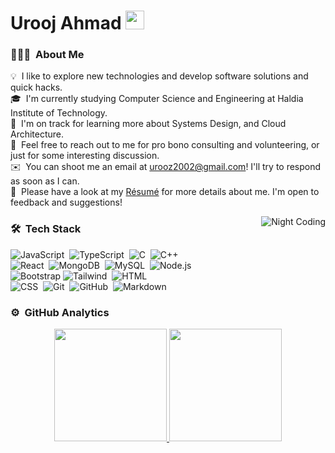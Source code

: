 <!-- ![Urooj Ahmad's Banner](/assets/Banner.jpg) -->

# Urooj Ahmad&nbsp;<img src="assets/Mario_Hello_Big.gif" width="30px">


<!-- ## 👋 &nbsp;Hey there! I'm Urooj -->

### 👨🏻‍💻 &nbsp;About Me

💡 &nbsp;I like to explore new technologies and develop software solutions and quick hacks.\
🎓 &nbsp;I'm currently studying Computer Science and Engineering at Haldia Institute of Technology.\
🌱 &nbsp;I'm on track for learning more about Systems Design, and Cloud Architecture.\
💬 &nbsp;Feel free to reach out to me for pro bono consulting and volunteering, or just for some interesting discussion.\
✉️ &nbsp;You can shoot me an email at urooz2002@gmail.com! I'll try to respond as soon as I can.\
📄 &nbsp;Please have a look at my [Résumé](https://drive.google.com/file/d/11R2r9I9CmkqTGp8LaXavnWFGqnqkTale/view?usp=sharing) for more details about me. I'm open to feedback and suggestions!

<img alt="Night Coding" src="assets/Night-Coding.gif" align="right"/>

### 🛠 &nbsp;Tech Stack

![JavaScript](https://img.shields.io/badge/-JavaScript-05122A?style=flat&logo=javascript)&nbsp;
![TypeScript](https://img.shields.io/badge/-TypeScript-05122A?style=flat&logo=TypeScript&logoColor=FFA518)&nbsp;
![C](https://img.shields.io/badge/-C-05122A?style=flat&logo=C&logoColor=A8B9CC)&nbsp;
![C++](https://img.shields.io/badge/-C++-05122A?style=flat&logo=C%2B%2B&logoColor=00599C)\
![React](https://img.shields.io/badge/-React-05122A?style=flat&logo=react)&nbsp;
![MongoDB](https://img.shields.io/badge/MongoDB-4EA94B?style=flat&logo=mongodb&logoColor=white)&nbsp;
![MySQL](https://img.shields.io/badge/MySQL-00000F?style=flat&logo=mysql&logoColor=white)&nbsp;
![Node.js](https://img.shields.io/badge/-Node.js-05122A?style=flat&logo=node.js)&nbsp;\
![Bootstrap](https://img.shields.io/badge/Amazon_AWS-232F3E?style=flat&logo=amazon-aws&logoColor=white)
![Tailwind](https://img.shields.io/badge/-TailwindCSS-05122A?style=flat&logo=TailwindCSS&logoColor=563D7C)&nbsp;
![HTML](https://img.shields.io/badge/-HTML-05122A?style=flat&logo=HTML5)&nbsp;\
![CSS](https://img.shields.io/badge/-CSS-05122A?style=flat&logo=CSS3&logoColor=1572B6)&nbsp;
![Git](https://img.shields.io/badge/-Git-05122A?style=flat&logo=git)&nbsp;
![GitHub](https://img.shields.io/badge/-GitHub-05122A?style=flat&logo=github)&nbsp;
![Markdown](https://img.shields.io/badge/-Markdown-05122A?style=flat&logo=markdown)

### ⚙️ &nbsp;GitHub Analytics

<p align="center">
<a href="https://github.com/urzahmed">
  <img height="180em" src="https://github-readme-stats-eight-theta.vercel.app/api?username=urzahmed&show_icons=true&theme=algolia&include_all_commits=true&count_private=true"/>
  <img height="180em" src="https://github-readme-stats-eight-theta.vercel.app/api/top-langs/?username=urzahmed&layout=compact&langs_count=8&theme=algolia"/>
</a>
</p>
